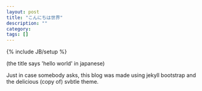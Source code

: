 ```yaml
---
layout: post
title: "こんにちは世界"
description: ""
category: 
tags: []
---
```

{% include JB/setup %}

(the title says 'hello world' in japanese)

Just in case somebody asks, this blog was made using jekyll bootstrap
and the delicious (copy of) svbtle theme.
